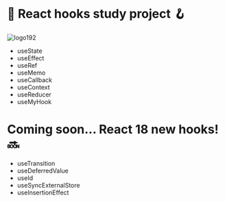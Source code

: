 # :book: React hooks study project 🪝
![logo192](https://user-images.githubusercontent.com/44209758/166687166-fa7b11db-720a-48bb-a62d-c16cbb74d886.png)

- useState
- useEffect
- useRef
- useMemo
- useCallback
- useContext
- useReducer
- useMyHook

# Coming soon... React 18 new hooks! 🔜
- useTransition
- useDeferredValue
- useId
- useSyncExternalStore
- useInsertionEffect

